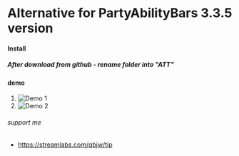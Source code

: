 # Alternative for PartyAbilityBars 3.3.5 version

#### Install
##### After download from github - rename folder into "ATT"

#### demo
1. ![Demo 1](https://i.imgur.com/54shcSt.png)
2. ![Demo 2](https://i.imgur.com/0UDHl2G.png)

###### support me
* https://streamlabs.com/qbjw/tip
